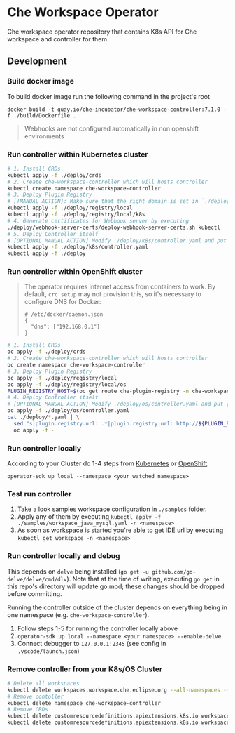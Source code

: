 # Che Workspace Operator

Che workspace operator repository that contains K8s API for Che workspace and controller for them.

## Development

### Build docker image

To build docker image run the following command in the project's root

```
docker build -t quay.io/che-incubator/che-workspace-controller:7.1.0 -f ./build/Dockerfile .
```
> Webhooks are not configured automatically in non openshift environments
### Run controller within Kubernetes cluster
```bash
# 1. Install CRDs
kubectl apply -f ./deploy/crds
# 2. Create che-workspace-controller which will hosts controller
kubectl create namespace che-workspace-controller
# 3. Deploy Plugin Registry
# [!MANUAL_ACTION]: Make sure that the right domain is set in `./deploy/controller_config.yaml` and `./deploy/registry/local/ingress.yaml`
kubectl apply -f ./deploy/registry/local
kubectl apply -f ./deploy/registry/local/k8s
# 4. Generate certificates for Webhook server by executing
./deploy/webhook-server-certs/deploy-webhook-server-certs.sh kubectl
# 5. Deploy Controller itself
# [OPTIONAL MANUAL ACTION] Modify ./deploy/k8s/controller.yaml and put your docker image and pull policy there.
kubectl apply -f ./deploy/k8s/controller.yaml
kubectl apply -f ./deploy
```

### Run controller within OpenShift cluster
> The operator requires internet access from containers to work. By default, `crc setup` may not provision this, so it's necessary to configure DNS for Docker:
> ```
> # /etc/docker/daemon.json
> {
>   "dns": ["192.168.0.1"]
> }
> ```

```bash
# 1. Install CRDs
oc apply -f ./deploy/crds
# 2. Create che-workspace-controller which will hosts controller
oc create namespace che-workspace-controller
# 3. Deploy Plugin Registry
oc apply -f ./deploy/registry/local
oc apply -f ./deploy/registry/local/os
PLUGIN_REGISTRY_HOST=$(oc get route che-plugin-registry -n che-workspace-controller -o jsonpath='{.spec.host}' || echo "")
# 4. Deploy Controller itself
# [OPTIONAL MANUAL ACTION] Modify ./deploy/os/controller.yaml and put your docker image and pull policy there.
oc apply -f ./deploy/os/controller.yaml
cat ./deploy/*.yaml | \
  sed "s|plugin.registry.url: .*|plugin.registry.url: http://${PLUGIN_REGISTRY_HOST}/v3|" | \
  oc apply -f -
```

### Run controller locally
According to your Cluster do 1-4 steps from [Kubernetes](#run-controller-within-kubernetes-cluster) or [OpenShift](#run-controller-within-openshift-cluster).

`operator-sdk up local --namespace <your watched namespace>`

### Test run controller
1. Take a look samples workspace configuration in `./samples` folder.
2. Apply any of them by executing `kubectl apply -f ./samples/workspace_java_mysql.yaml -n <namespace>`
3. As soon as workspace is started you're able to get IDE url by executing `kubectl get workspace -n <namespace>`

### Run controller locally and debug
This depends on `delve` being installed (`go get -u github.com/go-delve/delve/cmd/dlv`). Note that at the time of writing, executing `go get` in this repo's directory will update go.mod; these changes should be dropped before committing.

Running the controller outside of the cluster depends on everything being in one namespace (e.g. `che-workspace-controller`).

1. Follow steps 1-5 for running the controller locally above
2. `operator-sdk up local --namespace <your namespace> --enable-delve`
3. Connect debugger to `127.0.0.1:2345` (see config in `.vscode/launch.json`)

### Remove controller from your K8s/OS Cluster
```sh
# Delete all workspaces
kubectl delete workspaces.workspace.che.eclipse.org --all-namespaces --all
# Remove contoller
kubectl delete namespace che-workspace-controller
# Remove CRDs
kubectl delete customresourcedefinitions.apiextensions.k8s.io workspaceroutings.workspace.che.eclipse.org
kubectl delete customresourcedefinitions.apiextensions.k8s.io workspaces.workspace.che.eclipse.org
```
